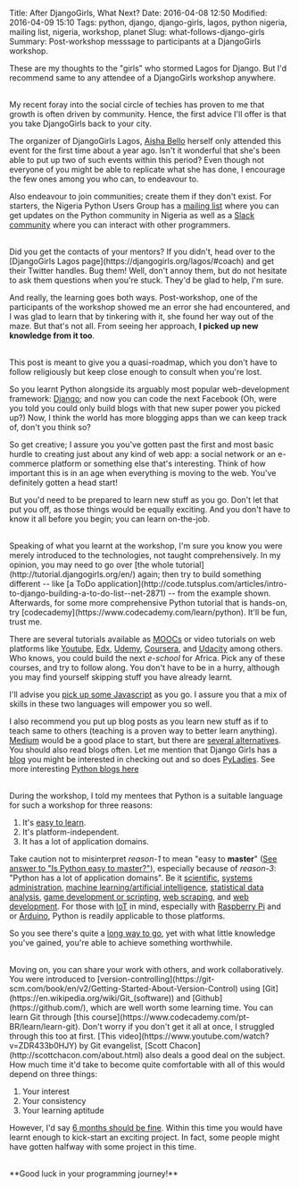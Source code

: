 Title: After DjangoGirls, What Next?
Date: 2016-04-08 12:50
Modified: 2016-04-09 15:10
Tags: python, django, django-girls, lagos, python nigeria, mailing list, nigeria, workshop, planet
Slug: what-follows-django-girls
Summary: Post-workshop messsage to participants at a DjangoGirls workshop.




These are my thoughts to the "girls" who stormed Lagos for Django. But I'd recommend same to any attendee of a DjangoGirls workshop anywhere.

<br/>
My recent foray into the social circle of techies has proven to me that growth is often driven by community. Hence, the first advice I'll offer is that you take DjangoGirls back to your city. 

The organizer of DjangoGirls Lagos, [Aisha Bello](https://twitter.com/aishaxbello) herself only attended this event for the first time about a year ago. Isn't it wonderful that she's been able to put up two of such events within this period? Even though not everyone of you might be able to replicate what she has done, I encourage the few ones among you who can, to endeavour to.

Also endeavour to join communities; create them if they don't exist. For starters, the Nigeria Python Users Group has a [mailing list]((https://mail.python.org/mailman/listinfo/python-nigeria)) where you can get updates on the Python community in Nigeria as well as a [Slack community](http://pythonnigeria.slack.com) where you can interact with other programmers.

<br/>
Did you get the contacts of your mentors? If you didn't, head over to the [DjangoGirls Lagos page](https://djangogirls.org/lagos/#coach) and get their Twitter handles. Bug them! Well, don't annoy them, but do not hesitate to ask them questions when you're stuck. They'd be glad to help, I'm sure.

And really, the learning goes both ways. Post-workshop, one of the participants of the workshop showed me an error she had encountered, and I was glad to learn that by tinkering with it, she found her way out of the maze. But that's not all. From seeing her approach, **I picked up new knowledge from it too**.

<br/>
This post is meant to give you a quasi-roadmap, which you don't have to follow religiously but keep close enough to consult when you're lost.

So you learnt Python alongside its arguably most popular web-development framework: [Django](https://www.djangoproject.com/); and now you can code the next Facebook (Oh, were you told you could only build blogs with that new super power you picked up?) Now, I think the world has more blogging apps than we can keep track of, don't you think so?

So get creative; I assure you you've gotten past the first and most basic hurdle to creating just about any kind of web app: a social network or an e-commerce platform or something else that's interesting. Think of how important this is in an age when everything is moving to the web. You've definitely gotten a head start!

But you'd need to be prepared to learn new stuff as you go. Don't let that put you off, as those things would be equally exciting. And you don't have to know it all before you begin; you can learn on-the-job.

<br/>
Speaking of what you learnt at the workshop, I'm sure you know you were merely introduced to the technologies, not taught comprehensively. In my opinion, you may need to go over [the whole tutorial](http://tutorial.djangogirls.org/en/) again; then try to build something different -- like [a ToDo application](http://code.tutsplus.com/articles/intro-to-django-building-a-to-do-list--net-2871) -- from the example shown. Afterwards, for some more comprehensive Python tutorial that is hands-on, try [codecademy](https://www.codecademy.com/learn/python). It'll be fun, trust me.

There are several tutorials available as [MOOCs](https://www.mooc-list.com/) or video tutorials on web platforms like [Youtube](https://www.youtube.com/), [Edx](https://www.edx.org/), [Udemy](https://www.udemy.com/), [Coursera](https://www.coursera.org/), and [Udacity](https://www.udacity.com/) among others. Who knows, you could build the next _e-school_ for Africa. Pick any of these courses, and try to follow along. You don't have to be in a hurry, although you may find yourself skipping stuff you have already learnt.

I'll advise you [pick up some Javascript](https://developer.mozilla.org/en-US/docs/Web/JavaScript) as you go. I assure you that a mix of skills in these two languages will empower you so well.

I also recommend you put up blog posts as you learn new stuff as if to teach same to others (teaching is a proven way to better learn anything). [Medium](https://medium.com/) would be a good place to start, but there are [several alternatives](http://thenextweb.com/businessapps/2013/08/16/best-blogging-services/#gref). You should also read blogs often. Let me mention that Django Girls has a [blog](http://blog.djangogirls.org/) you might be interested in checking out and so does [PyLadies](http://www.pyladies.com/blog/). See more interesting [Python blogs here](http://pythontips.com/2013/07/31/10-python-blogs-worth-following/)

<br/>
During the workshop, I told my mentees that Python is a suitable language for such a workshop for three reasons:

1. It's [easy to learn](https://www.quora.com/Is-Python-easy-to-master/answer/Tosin-Damilare-James-Animashaun?srid=zzQ2).
2. It's platform-independent.
3. It has a lot of application domains.

Take caution not to misinterpret _reason-1_ to mean "easy to **master**" ([See answer to "Is Python easy to master?"](https://www.quora.com/Is-Python-easy-to-master/answer/Tosin-Damilare-James-Animashaun?srid=zzQ2)), especially because of _reason-3_: "Python has a lot of application domains". Be it [scientific](http://docs.python-guide.org/en/latest/scenarios/scientific/), [systems administration](http://docs.python-guide.org/en/latest/scenarios/admin/), [machine learning/artificial intelligence](http://www.kdnuggets.com/2015/11/seven-steps-machine-learning-python.html), [statistical data analysis](http://ipython-books.github.io/featured-07/), [game development or scripting](https://wiki.python.org/moin/GameProgramming), [web scraping](http://www.gregreda.com/2013/03/03/web-scraping-101-with-python/), and [web development](https://www.fullstackpython.com/web-development.html). For those with [IoT](https://en.wikipedia.org/wiki/Internet_of_Things) in mind, especially with [Raspberry Pi](https://www.raspberrypi.org/) and or [Arduino](https://www.arduino.cc/), Python is readily applicable to those platforms.

So you see there's quite a [long way to go](http://norvig.com/21-days.html), yet with what little knowledge you've gained, you're able to achieve something worthwhile.

<br/>
Moving on, you can share your work with others, and work collaboratively. You were introduced to [version-controlling](https://git-scm.com/book/en/v2/Getting-Started-About-Version-Control) using [Git](https://en.wikipedia.org/wiki/Git_(software)) and [Github](https://github.com/), which are well worth some learning time. You can learn Git through [this course](https://www.codecademy.com/pt-BR/learn/learn-git). Don't worry if you don't get it all at once, I struggled through this too at first. [This video](https://www.youtube.com/watch?v=ZDR433b0HJY) by Git evangelist, [Scott Chacon](http://scottchacon.com/about.html) also deals a good deal on the subject.

<br/>
How much time it'd take to become quite comfortable with all of this would depend on three things:

1. Your interest
2. Your consistency
3. Your learning aptitude

However, I'd say [6 months should be fine](http://www.codeconquest.com/programmer-6-months/). Within this time you would have learnt enough to kick-start an exciting project. In fact, some people might have gotten halfway with some project in this time.

<br/>
**Good luck in your programming journey!**
